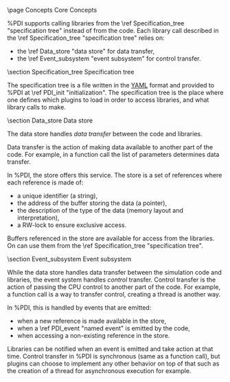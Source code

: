\page Concepts Core Concepts

%PDI supports calling libraries from the 
\ref Specification_tree "specification tree" instead of from the code.
Each library call described in the \ref Specification_tree "specification tree"
relies on:
* the \ref Data_store "data store" for data transfer,
* the \ref Event_subsystem "event subsystem" for control transfer.



\section Specification_tree Specification tree

The specification tree is a file written in the
[YAML](https://en.wikipedia.org/wiki/YAML) format and provided to %PDI at
\ref PDI_init "initialization".
The specification tree is the place where one defines which plugins to load in
order to access libraries, and what library calls to make.



\section Data_store Data store

The data store handles *data transfer* between the code and libraries.

Data transfer is the action of making data available to another part of the
code.
For example, in a function call the list of parameters determines data transfer.

In %PDI, the store offers this service.
The store is a set of references where each reference is made of:
* a unique identifier (a string),
* the address of the buffer storing the data (a pointer),
* the description of the type of the data (memory layout and interpretation),
* a RW-lock to ensure exclusive access.

Buffers referenced in the store are available for access from the libraries.
On can use them from the \ref Specification_tree "specification tree".



\section Event_subsystem Event subsystem

While the data store handles data transfer between the simulation code and
libraries, the event system handles *control* transfer.
Control transfer is the action of passing the CPU control to another part of the
code.
For example, a function call is a way to transfer control, creating a thread is
another way.

In %PDI, this is handled by events that are emitted:
* when a new reference is made available in the store,
* when a \ref PDI_event "named event" is emitted by the code,
* when accessing a non-existing reference in the store.

Libraries can be notified when an event is emitted and take action at that time.
Control transfer in %PDI is synchronous (same as a function call), but plugins
can choose to implement any other behavior on top of that such as the creation
of a thread for asynchronous execution for example.


